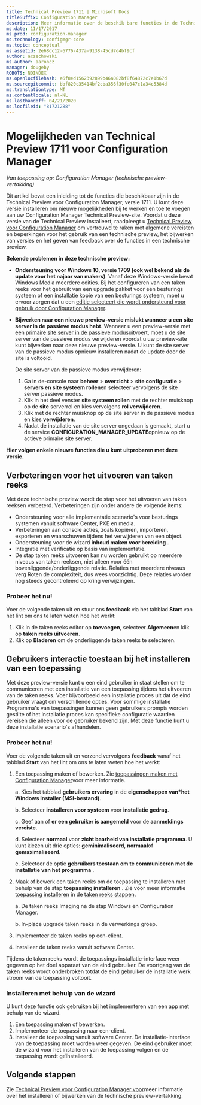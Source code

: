 ```yaml
---
title: Technical Preview 1711 | Microsoft Docs
titleSuffix: Configuration Manager
description: Meer informatie over de beschik bare functies in de Technical Preview-versie 1711 voor Configuration Manager.
ms.date: 11/17/2017
ms.prod: configuration-manager
ms.technology: configmgr-core
ms.topic: conceptual
ms.assetid: 2e68dc12-6776-437a-9138-45cd7d4bf9cf
author: aczechowski
ms.author: aaroncz
manager: dougeby
ROBOTS: NOINDEX
ms.openlocfilehash: e6f8ed1562392899b46a082bf8f64872c7e1b67d
ms.sourcegitcommit: bbf820c35414bf2cba356f30fe047c1a34c5384d
ms.translationtype: MT
ms.contentlocale: nl-NL
ms.lasthandoff: 04/21/2020
ms.locfileid: "81721288"
---
```

# <a name="capabilities-in-technical-preview-1711-for-configuration-manager"></a>Mogelijkheden van Technical Preview 1711 voor Configuration Manager

*Van toepassing op: Configuration Manager (technische preview-vertakking)*

Dit artikel bevat een inleiding tot de functies die beschikbaar zijn in de Technical Preview voor Configuration Manager, versie 1711. U kunt deze versie installeren om nieuwe mogelijkheden bij te werken en toe te voegen aan uw Configuration Manager Technical Preview-site. Voordat u deze versie van de Technical Preview installeert, raadpleegt u [Technical Preview voor Configuration Manager](../../core/get-started/technical-preview.md) om vertrouwd te raken met algemene vereisten en beperkingen voor het gebruik van een technische preview, het bijwerken van versies en het geven van feedback over de functies in een technische preview.     


<!--  Known Issues Template   
**Known Issues in this Technical Preview:**
-   **Issue Name**. Details
    Workaround details.
-->
**Bekende problemen in deze technische preview:**
- **Ondersteuning voor Windows 10, versie 1709 (ook wel bekend als de update voor het najaar van makers)**.  Vanaf deze Windows-versie bevat Windows Media meerdere edities. Bij het configureren van een taken reeks voor het gebruik van een upgrade pakket voor een besturings systeem of een installatie kopie van een besturings systeem, moet u ervoor zorgen dat u een [editie selecteert die wordt ondersteund voor gebruik door Configuration Manager](../plan-design/configs/support-for-windows-10.md#windows-10-as-a-client).
- **Bijwerken naar een nieuwe preview-versie mislukt wanneer u een site server in de passieve modus hebt**. Wanneer u een preview-versie met een [primaire site server in de passieve modus](capabilities-in-technical-preview-1706.md#site-server-role-high-availability)uitvoert, moet u de site server van de passieve modus verwijderen voordat u uw preview-site kunt bijwerken naar deze nieuwe preview-versie. U kunt de site server van de passieve modus opnieuw installeren nadat de update door de site is voltooid.

  De site server van de passieve modus verwijderen:
  1. Ga in de-console naar **beheer** > **overzicht** > **site configuratie** > **servers en site systeem rollen**en selecteer vervolgens de site server passieve modus.
  2. Klik in het deel venster **site systeem rollen** met de rechter muisknop op de **site** serverrol en kies vervolgens **rol verwijderen**.
  3. Klik met de rechter muisknop op de site server in de passieve modus en kies **verwijderen**.
  4. Nadat de installatie van de site server ongedaan is gemaakt, start u de service **CONFIGURATION_MANAGER_UPDATE**opnieuw op de actieve primaire site server.

**Hier volgen enkele nieuwe functies die u kunt uitproberen met deze versie.**  

<!--  Section Template
##  FEATURE
### Procedure 1
### Try it out!  
 Try to complete the following tasks and then send us **Feedback** from the **Home** tab of the Ribbon to let us know how it worked:
 -  Task 1
 -  Task 2              
-->

## <a name="improvements-to-run-task-sequence"></a>Verbeteringen voor het uitvoeren van taken reeks
<!-- 1261338 -->

Met deze technische preview wordt de stap voor het uitvoeren van taken reeksen verbeterd. Verbeteringen zijn onder andere de volgende items:

- Ondersteuning voor alle implementatie scenario's voor besturings systemen vanuit software Center, PXE en media.
- Verbeteringen aan console acties, zoals kopiëren, importeren, exporteren en waarschuwen tijdens het verwijderen van een object.
- Ondersteuning voor de wizard **inhoud maken voor bereiding** .
- Integratie met verificatie op basis van implementatie.
- De stap taken reeks uitvoeren kan nu worden gebruikt op meerdere niveaus van taken reeksen, niet alleen voor één bovenliggende/onderliggende relatie. Relaties met meerdere niveaus verg Roten de complexiteit, dus wees voorzichtig. Deze relaties worden nog steeds gecontroleerd op kring verwijzingen.

### <a name="try-it-out"></a>Probeer het nu!  

Voer de volgende taken uit en stuur ons **feedback** via het tabblad **Start** van het lint om ons te laten weten hoe het werkt:

1. Klik in de taken reeks editor op **toevoegen**, selecteer **Algemeen**en klik op **taken reeks uitvoeren**.
2. Klik op **Bladeren** om de onderliggende taken reeks te selecteren.

## <a name="allow-user-interaction-when-installing-an-application----1356976---"></a>Gebruikers interactie toestaan bij het installeren van een toepassing <!-- 1356976 -->

Met deze preview-versie kunt u een eind gebruiker in staat stellen om te communiceren met een installatie van een toepassing tijdens het uitvoeren van de taken reeks. Voer bijvoorbeeld een installatie proces uit dat de eind gebruiker vraagt om verschillende opties. Voor sommige installatie Programma's van toepassingen kunnen geen gebruikers prompts worden gestilte of het installatie proces kan specifieke configuratie waarden vereisen die alleen voor de gebruiker bekend zijn. Met deze functie kunt u deze installatie scenario's afhandelen.

### <a name="try-it-out"></a>Probeer het nu!

Voer de volgende taken uit en verzend vervolgens **feedback** vanaf het tabblad **Start** van het lint om ons te laten weten hoe het werkt:

1.  Een toepassing maken of bewerken. Zie [toepassingen maken met Configuration Manager](../../apps/deploy-use/create-applications.md)voor meer informatie.

    a. Kies het tabblad **gebruikers ervaring** in de **eigenschappen van\*het Windows Installer (MSI-bestand)**.

    b. Selecteer **installeren voor systeem** voor **installatie gedrag**.

    c. Geef aan of **er een gebruiker is aangemeld** voor de **aanmeldings vereiste**.

    d. Selecteer **normaal** voor **zicht baarheid van installatie programma**. U kunt kiezen uit drie opties: **geminimaliseerd**, **normaal**of **gemaximaliseerd**.

    e. Selecteer de optie **gebruikers toestaan om te communiceren met de installatie van het programma** .

2.  Maak of bewerk een taken reeks om de toepassing te installeren met behulp van de stap **toepassing installeren** . Zie voor meer informatie [toepassing installeren](../../osd/understand/task-sequence-steps.md#BKMK_InstallApplication) in de [taken reeks stappen](../../osd/understand/task-sequence-steps.md).

    a. De taken reeks Imaging na de stap Windows en Configuration Manager.

    b. In-place upgrade taken reeks in de verwerkings groep.

3.  Implementeer de taken reeks op een-client.
4.  Installeer de taken reeks vanuit software Center.

Tijdens de taken reeks wordt de toepassings installatie-interface weer gegeven op het doel apparaat van de eind gebruiker. De voortgang van de taken reeks wordt onderbroken totdat de eind gebruiker de installatie werk stroom van de toepassing voltooit.

### <a name="install-using-the-wizard"></a>Installeren met behulp van de wizard

U kunt deze functie ook gebruiken bij het implementeren van een app met behulp van de wizard.

1. Een toepassing maken of bewerken.
2. Implementeer de toepassing naar een-client.
3. Installeer de toepassing vanuit software Center. De installatie-interface van de toepassing moet worden weer gegeven. De eind gebruiker moet de wizard voor het installeren van de toepassing volgen en de toepassing wordt geïnstalleerd.




<!-- When we have another H2 in this topic, Add this Next Steps section back in.  -->

## <a name="next-steps"></a>Volgende stappen
Zie [Technical Preview voor Configuration Manager voor](technical-preview.md)meer informatie over het installeren of bijwerken van de technische preview-vertakking.    
